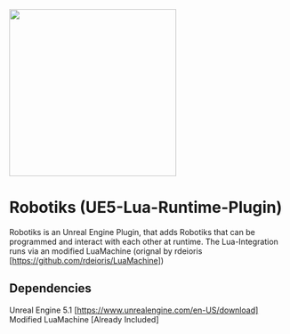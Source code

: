 <img src="https://i.ibb.co/jzxFP6K/LR-Logo.jpg"  width="300" height="300">

# Robotiks (UE5-Lua-Runtime-Plugin)

Robotiks is an Unreal Engine Plugin, that adds Robotiks that can be programmed and interact with each other at runtime.
The Lua-Integration runs via an modified LuaMachine (orignal by rdeioris [https://github.com/rdeioris/LuaMachine])

## Dependencies
Unreal Engine 5.1 [https://www.unrealengine.com/en-US/download] \
Modified LuaMachine [Already Included]
